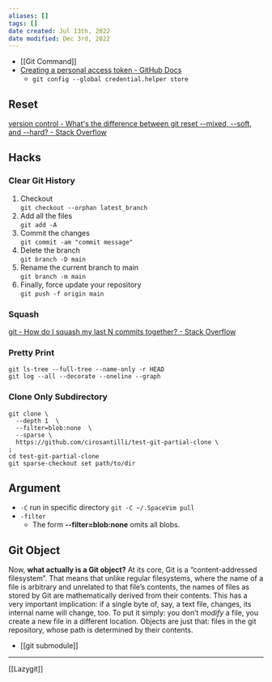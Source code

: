 ```yaml
---
aliases: []
tags: [] 
date created: Jul 13th, 2022
date modified: Dec 3rd, 2022
---
```

- [[Git Command]]
- [Creating a personal access token - GitHub Docs](https://docs.github.com/en/authentication/keeping-your-account-and-data-secure/creating-a-personal-access-token)
	- `git config --global credential.helper store`

## Reset
[version control - What's the difference between git reset --mixed, --soft, and --hard? - Stack Overflow](https://stackoverflow.com/questions/3528245/whats-the-difference-between-git-reset-mixed-soft-and-hard)

## Hacks

### Clear Git History
1. Checkout  
    `git checkout --orphan latest_branch`
2. Add all the files  
    `git add -A`
3. Commit the changes  
    `git commit -am "commit message"`
4. Delete the branch  
    `git branch -D main`
5. Rename the current branch to main  
    `git branch -m main`
6. Finally, force update your repository  
    `git push -f origin main`
	

### Squash
[git - How do I squash my last N commits together? - Stack Overflow](https://stackoverflow.com/questions/5189560/how-do-i-squash-my-last-n-commits-together)

### Pretty Print
`git ls-tree --full-tree --name-only -r HEAD`  
`git log --all --decorate --oneline --graph`

### Clone Only Subdirectory

```
git clone \
  --depth 1  \
  --filter=blob:none  \
  --sparse \
  https://github.com/cirosantilli/test-git-partial-clone \
;
cd test-git-partial-clone
git sparse-checkout set path/to/dir
```

## Argument
- `-C` run in specific directory `git -C ~/.SpaceVim pull`
- `-filter` 
	- The form **--filter=blob:none** omits all blobs.

## Git Object
Now, **what actually is a Git object?** At its core, Git is a “content-addressed filesystem”. That means that unlike regular filesystems, where the name of a file is arbitrary and unrelated to that file’s contents, the names of files as stored by Git are mathematically derived from their contents. This has a very important implication: if a single byte of, say, a text file, changes, its internal name will change, too. To put it simply: you don’t _modify_ a file, you create a new file in a different location. Objects are just that: files in the git repository, whose path is determined by their contents.
- [[git submodule]]
___
[[Lazygit]]